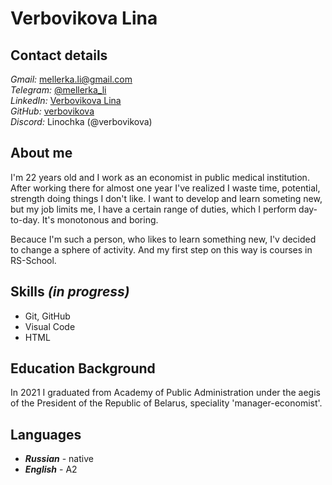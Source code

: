 # **Verbovikova Lina**
## **Contact details**
*Gmail:* <mellerka.li@gmail.com>\
*Telegram:* [@mellerka_li](https://t.me/mellerka_li/)\
*LinkedIn:* [Verbovikova Lina](https://www.linkedin.com/in/lina-verbovikova-43990722b/)\
*GitHub:* [verbovikova](https://github.com/verbovikova)\
*Discord:* Linochka (@verbovikova)

## **About me**
I'm 22 years old and I work as an economist in public medical institution. After working there for almost one year I've realized I waste time, potential, strength doing things I don't like. 
 I want to develop and learn someting new, but my job limits me, I have a certain range of duties, which I perform day-to-day. It's monotonous and boring. 

 Becauce I'm such a person, who likes to learn something new, I'v decided to change a sphere of activity. And my first step on this way is courses in RS-School. 
  

 ## **Skills** *(in progress)*
  * Git,  GitHub 
  * Visual Code
  * HTML



   ## **Education Background**

   In 2021 I graduated from Academy of Public Administration under the aegis of the President of the Republic of Belarus, speciality 'manager-economist'.

 ## **Languages** 
 * __*Russian*__ - native
 * __*English*__ - A2



